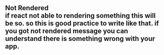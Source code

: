 ## <div id="root">Not Rendered</div> if react not able to rendering something this will be so. so this is good practice to write like that. if you got not rendered message you can understand there is something wrong with your app.